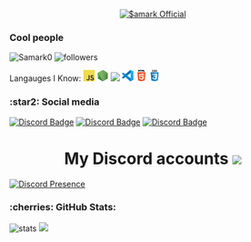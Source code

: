 <p align="center">
    <a href="https://github.com/Samark0">
        <img
            src="https://readme-typing-svg.herokuapp.com?size=15&width=280&lines=Developed+By+$amark"
            alt="$amark Official"
        />
    </a>
</p>




<h3> Cool people </h3>
<img src="https://komarev.com/ghpvc/?username=This-null&label=Ziyaretçi%20Sayısı&color=552b75" alt="Samark0" />
<img alt="followers" title="Github'dan Takip Et" src="https://img.shields.io/github/followers/Samark0?color=236ad3&labelColor=1155ba&style=for-the-badge&logo=github&label=follower"/></a>

Langauges I Know:
<img height="20" src="https://raw.githubusercontent.com/github/explore/80688e429a7d4ef2fca1e82350fe8e3517d3494d/topics/javascript/javascript.png">
<img height="20" src="https://raw.githubusercontent.com/github/explore/80688e429a7d4ef2fca1e82350fe8e3517d3494d/topics/nodejs/nodejs.png">
<img height="20" src="https://camo.githubusercontent.com/d11bc5fc022603363226da69441297bc1f6dda6cd6253d80f5ed010125810aad/68747470733a2f2f692e696d6775722e636f6d2f534931445a66332e706e67">
<img height="20" src="https://raw.githubusercontent.com/github/explore/80688e429a7d4ef2fca1e82350fe8e3517d3494d/topics/visual-studio-code/visual-studio-code.png">
<img height="20" src="https://raw.githubusercontent.com/github/explore/80688e429a7d4ef2fca1e82350fe8e3517d3494d/topics/html/html.png">
<img height="20" src="https://raw.githubusercontent.com/github/explore/80688e429a7d4ef2fca1e82350fe8e3517d3494d/topics/css/css.png">

<h3>:star2: Social media </h3>

[![Discord Badge](https://img.shields.io/badge/YouTube-ff0000.svg?&amp;style=for-the-badge&amp;logo=youtube&amp;logoColor=white)](https://www.youtube.com/channel/UCunYrE_euPVf2woRC2SQ-JQ)
[![Discord Badge](https://img.shields.io/badge/Github%20-171515.svg?&amp;style=for-the-badge&amp;logo=github&amp;logoColor=white)](https://github.com/Samark0)
[![Discord Badge](https://img.shields.io/badge/İnstagram%20-171515.svg?&amp;style=for-the-badge&amp;logo=instagram&amp;logoColor=white)](https://www.instagram.com/samark__919/)

<h1 align="center"> My Discord accounts <img src="https://raw.githubusercontent.com/iampavangandhi/iampavangandhi/master/gifs/Hi.gif" width="30px"> </h1>

[![Discord Presence](https://lanyard-profile-readme.vercel.app/api/917083574899994674?hideDiscrim=true)](https://discord.com/users/917083574899994674)

<h3 align="left">:cherries: GitHub Stats:</h3>
<p align="left">
   <img src="https://github-readme-stats.vercel.app/api?username=Samark0&count_private=true&show_icons=true&theme=midnight-purple&hide_border=true" width="%150" height="150px" alt="stats" />
   <img src="https://github-readme-stats.vercel.app/api/top-langs/?username=Samark0&layout=compact&show_icons=true&theme=midnight-purple&hide_border=true"width="%100" height="150px" />
